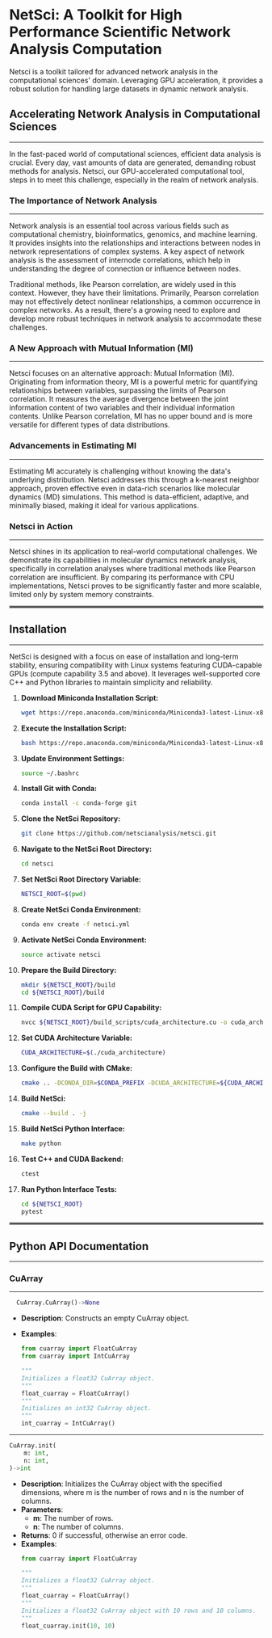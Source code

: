 # NetSci: A Toolkit for High Performance Scientific Network Analysis Computation

Netsci is a toolkit tailored for advanced network analysis in
the computational sciences' domain. Leveraging GPU acceleration, it
provides a robust solution for handling large datasets in dynamic
network analysis.

## Accelerating Network Analysis in Computational Sciences

---

In the fast-paced world of computational sciences, efficient data
analysis is crucial. Every day, vast amounts of data are generated,
demanding robust methods for analysis. Netsci, our GPU-accelerated
computational tool, steps in to meet this challenge, especially in the
realm of network analysis.

### The Importance of Network Analysis

---

Network analysis is an essential tool across various fields such as computational chemistry, bioinformatics, genomics, and machine learning. It
provides insights into the relationships and interactions between nodes in network representations of complex systems. A
key aspect of network analysis is the assessment of internode correlations, which help in understanding the degree of
connection or influence between nodes.

Traditional methods, like Pearson correlation, are widely used in this context. However, they have their limitations.
Primarily, Pearson correlation may not effectively detect nonlinear relationships, a common occurrence in complex
networks. As a result, there's a growing need to explore and develop more robust
techniques in network analysis to accommodate these challenges.

### A New Approach with Mutual Information (MI)

---

Netsci focuses on an alternative approach: Mutual Information (MI).
Originating from information theory, MI is a powerful metric for
quantifying relationships between variables, surpassing the limits of
Pearson correlation. It measures the average divergence between the
joint information content of two variables and their individual
information contents. Unlike Pearson correlation, MI has no upper bound
and is more versatile for different types of data distributions.

### Advancements in Estimating MI

---

Estimating MI accurately is challenging without knowing the data's
underlying distribution. Netsci addresses this through a k-nearest
neighbor approach, proven effective even in data-rich scenarios like
molecular dynamics (MD) simulations. This method is data-efficient,
adaptive, and minimally biased, making it ideal for various
applications.

### Netsci in Action

---

Netsci shines in its application to real-world computational challenges.
We demonstrate its capabilities in molecular dynamics network analysis,
specifically in correlation analyses where traditional methods like
Pearson correlation are insufficient. By comparing its performance with
CPU implementations, Netsci proves to be significantly faster and more
scalable, limited only by system memory constraints.

<hr style="border:2px solid rgb(128,128,128)">

## Installation

---

NetSci is designed with a focus on ease of installation and long-term stability, ensuring compatibility with Linux
systems featuring CUDA-capable GPUs (compute capability 3.5 and above). It leverages well-supported core C++ and Python
libraries to maintain simplicity and reliability.

1. **Download Miniconda Installation Script:**
    ```bash
    wget https://repo.anaconda.com/miniconda/Miniconda3-latest-Linux-x86_64.sh
    ```
1. **Execute the Installation Script:**
    ```bash
    bash https://repo.anaconda.com/miniconda/Miniconda3-latest-Linux-x86_64.sh
    ```
1. **Update Environment Settings:**
    ```bash
    source ~/.bashrc
    ```
1. **Install Git with Conda:**
    ```bash
    conda install -c conda-forge git
    ```
1. **Clone the NetSci Repository:**
    ```bash
    git clone https://github.com/netscianalysis/netsci.git
    ```

1. **Navigate to the NetSci Root Directory:**
    ```bash
    cd netsci
    ```
1. **Set NetSci Root Directory Variable:**
    ```bash
    NETSCI_ROOT=$(pwd)
    ```

1. **Create NetSci Conda Environment:**
    ```bash
    conda env create -f netsci.yml
    ```
1. **Activate NetSci Conda Environment:**
    ```bash
    source activate netsci
    ```
1. **Prepare the Build Directory:**
    ```bash
    mkdir ${NETSCI_ROOT}/build
    cd ${NETSCI_ROOT}/build
    ```

1. **Compile CUDA Script for GPU Capability:**
    ```bash
    nvcc ${NETSCI_ROOT}/build_scripts/cuda_architecture.cu -o cuda_architecture
    ```
1. **Set CUDA Architecture Variable:**
    ```bash
    CUDA_ARCHITECTURE=$(./cuda_architecture)
    ```
1. **Configure the Build with CMake:**
    ```bash
    cmake .. -DCONDA_DIR=$CONDA_PREFIX -DCUDA_ARCHITECTURE=${CUDA_ARCHITECTURE}
    ```
1. **Build NetSci:**
    ```bash
    cmake --build . -j
    ```
1. **Build NetSci Python Interface:**
    ```bash
    make python
    ```
1. **Test C++ and CUDA Backend:**
    ```bash
    ctest
    ```
1. **Run Python Interface Tests:**
    ```bash
    cd ${NETSCI_ROOT}
    pytest
    ```

<hr style="border:2px solid rgb(128,128,128)">

## Python API Documentation

---

### CuArray

---
 ```python
   CuArray.CuArray()->None
  ```
  - **Description**: Constructs an empty CuArray object.

   - **Examples**:
       ```python
      from cuarray import FloatCuArray
      from cuarray import IntCuArray 
     
     """
     Initializes a float32 CuArray object.
     """
     float_cuarray = FloatCuArray()
     """
      Initializes an int32 CuArray object.
     """
       int_cuarray = IntCuArray()
       ```
     
   ---

```python
CuArray.init(
    m: int,
    n: int,
)->int
```
- **Description**: Initializes the CuArray object with the specified dimensions, 
where m is the number of rows and n is the number of columns.
- **Parameters**:
    - **m**: The number of rows.
    - **n**: The number of columns.
- **Returns**: 0 if successful, otherwise an error code.
- **Examples**:
    ```python
    from cuarray import FloatCuArray
    
    """
    Initializes a float32 CuArray object.
    """
    float_cuarray = FloatCuArray()
    """
    Initializes a float32 CuArray object with 10 rows and 10 columns.
    """
    float_cuarray.init(10, 10)
    ```



